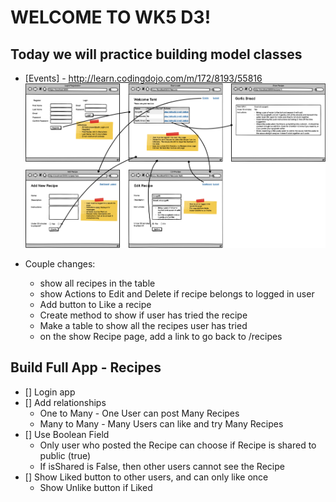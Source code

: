 # WELCOME TO WK5 D3!

## Today we will practice building model classes

- [Events] - http://learn.codingdojo.com/m/172/8193/55816
  <img src="recipes.png" alt="mockup">

- Couple changes:
    - show all recipes in the table
    - show Actions to Edit and Delete if recipe belongs to logged in user
    - Add button to Like a recipe
    - Create method to show if user has tried the recipe
    - Make a table to show all the recipes user has tried
    - on the show Recipe page, add a link to go back to /recipes

## Build Full App - Recipes
- [] Login app
- [] Add relationships
    - One to Many - One User can post Many Recipes
    - Many to Many - Many Users can like and try Many Recipes
- [] Use Boolean Field
    - Only user who posted the Recipe can choose if Recipe is shared to public (true)
    - If isShared is False, then other users cannot see the Recipe
- [] Show Liked button to other users, and can only like once
    - Show Unlike button if Liked 